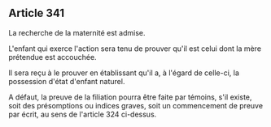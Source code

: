 Article 341
----
La recherche de la maternité est admise.

L'enfant qui exerce l'action sera tenu de prouver qu'il est celui dont la mère
prétendue est accouchée.

Il sera reçu à le prouver en établissant qu'il a, à l'égard de celle-ci, la
possession d'état d'enfant naturel.

A défaut, la preuve de la filiation pourra être faite par témoins, s'il existe,
soit des présomptions ou indices graves, soit un commencement de preuve par
écrit, au sens de l'article 324 ci-dessus.
